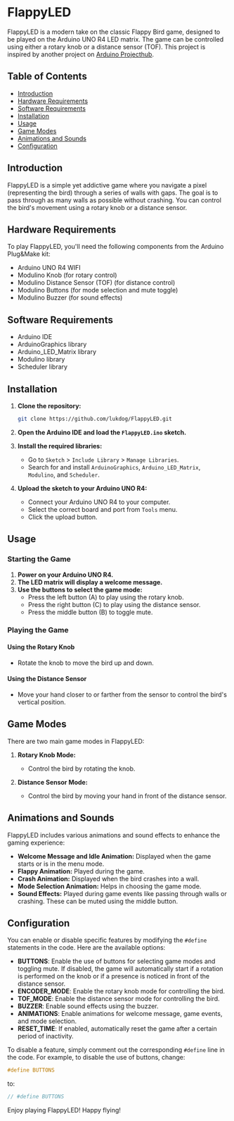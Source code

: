 # FlappyLED

FlappyLED is a modern take on the classic Flappy Bird game, designed to be played on the Arduino UNO R4 LED matrix. The game can be controlled using either a rotary knob or a distance sensor (TOF). This project is inspired by another project on [Arduino Projecthub](https://projecthub.arduino.cc/mad_mcu/how-to-play-flappy-bird-like-game-with-your-voice-e5b6eb).

## Table of Contents

- [Introduction](#introduction)
- [Hardware Requirements](#hardware-requirements)
- [Software Requirements](#software-requirements)
- [Installation](#installation)
- [Usage](#usage)
- [Game Modes](#game-modes)
- [Animations and Sounds](#animations-and-sounds)
- [Configuration](#configuration)

## Introduction

FlappyLED is a simple yet addictive game where you navigate a pixel (representing the bird) through a series of walls with gaps. The goal is to pass through as many walls as possible without crashing. You can control the bird's movement using a rotary knob or a distance sensor.

## Hardware Requirements

To play FlappyLED, you'll need the following components from the Arduino Plug&Make kit:

- Arduino UNO R4 WIFI
- Modulino Knob (for rotary control)
- Modulino Distance Sensor (TOF) (for distance control)
- Modulino Buttons (for mode selection and mute toggle)
- Modulino Buzzer (for sound effects)

## Software Requirements

- Arduino IDE
- ArduinoGraphics library
- Arduino_LED_Matrix library
- Modulino library
- Scheduler library

## Installation

1. **Clone the repository:**
   ```sh
   git clone https://github.com/lukdog/FlappyLED.git
   ```

2. **Open the Arduino IDE and load the `FlappyLED.ino` sketch.**

3. **Install the required libraries:**
   - Go to `Sketch` > `Include Library` > `Manage Libraries`.
   - Search for and install `ArduinoGraphics`, `Arduino_LED_Matrix`, `Modulino`, and `Scheduler`.

4. **Upload the sketch to your Arduino UNO R4:**
   - Connect your Arduino UNO R4 to your computer.
   - Select the correct board and port from `Tools` menu.
   - Click the upload button.

## Usage

### Starting the Game

1. **Power on your Arduino UNO R4.**
2. **The LED matrix will display a welcome message.**
3. **Use the buttons to select the game mode:**
   - Press the left button (A) to play using the rotary knob.
   - Press the right button (C) to play using the distance sensor.
   - Press the middle button (B) to toggle mute.

### Playing the Game

#### Using the Rotary Knob
- Rotate the knob to move the bird up and down.

#### Using the Distance Sensor
- Move your hand closer to or farther from the sensor to control the bird's vertical position.

## Game Modes

There are two main game modes in FlappyLED:

1. **Rotary Knob Mode:**
   - Control the bird by rotating the knob.

2. **Distance Sensor Mode:**
   - Control the bird by moving your hand in front of the distance sensor.

## Animations and Sounds

FlappyLED includes various animations and sound effects to enhance the gaming experience:

- **Welcome Message and Idle Animation:** Displayed when the game starts or is in the menu mode.
- **Flappy Animation:** Played during the game.
- **Crash Animation:** Displayed when the bird crashes into a wall.
- **Mode Selection Animation:** Helps in choosing the game mode.
- **Sound Effects:** Played during game events like passing through walls or crashing. These can be muted using the middle button.

## Configuration

You can enable or disable specific features by modifying the `#define` statements in the code. Here are the available options:

- **BUTTONS**: Enable the use of buttons for selecting game modes and toggling mute. If disabled, the game will automatically start if a rotation is performed on the knob or if a presence is noticed in front of the distance sensor.
- **ENCODER_MODE**: Enable the rotary knob mode for controlling the bird.
- **TOF_MODE**: Enable the distance sensor mode for controlling the bird.
- **BUZZER**: Enable sound effects using the buzzer.
- **ANIMATIONS**: Enable animations for welcome message, game events, and mode selection.
- **RESET_TIME**: If enabled, automatically reset the game after a certain period of inactivity.

To disable a feature, simply comment out the corresponding `#define` line in the code. For example, to disable the use of buttons, change:

```cpp
#define BUTTONS
```

to:

```cpp
// #define BUTTONS
```

Enjoy playing FlappyLED! Happy flying!
